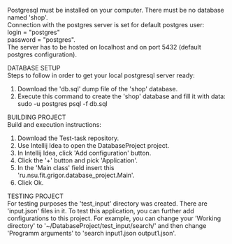 Postgresql must be installed on your computer. There must be no database named 'shop'.<br/>
Connection with the postgres server is set for default postgres user:<br/>
  login = "postgres"<br/>
  password = "postgres".<br/>
The server has to be hosted on localhost and on port 5432 (default postgres configuration).<br/>

DATABASE SETUP<br/>
Steps to follow in order to get your local postgresql server ready:<br/>
  1. Download the 'db.sql' dump file of the 'shop' database.<br/>
  2. Execute this command to create the 'shop' database and fill it with data:<br/>
	  sudo -u postgres psql -f db.sql<br/>

BUILDING PROJECT<br/>
Build and execution instructions:<br/>
  1. Download the Test-task repository.<br/>
  2. Use Intellij Idea to open the DatabaseProject project.<br/>
  3. In Intellij Idea, click 'Add configuration' button.<br/>
  4. Click the '+' button and pick 'Application'.<br/>
  5. In the 'Main class' field insert this 'ru.nsu.fit.grigor.database_project.Main'.<br/>
  6. Click Ok.<br/>

TESTING PROJECT<br/>
For testing purposes the 'test_input' directory was created. There are 'input.json' files in it. To test this application, you can further add configurations to this project. For example, you can change your 'Working directory' to '~/DatabaseProject/test_input/search/' and then change 'Programm arguments' to 'search input1.json output1.json'.
